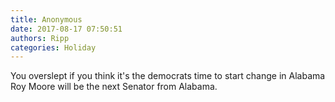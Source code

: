 ```yaml
---
title: Anonymous
date: 2017-08-17 07:50:51
authors: Ripp
categories: Holiday
---
```


 You overslept if you think it's the democrats time to start change in Alabama
Roy Moore will be the next Senator from Alabama.